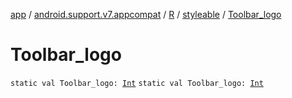 [app](../../../index.md) / [android.support.v7.appcompat](../../index.md) / [R](../index.md) / [styleable](index.md) / [Toolbar_logo](.)

# Toolbar_logo

`static val Toolbar_logo: `[`Int`](https://kotlinlang.org/api/latest/jvm/stdlib/kotlin/-int/index.html)
`static val Toolbar_logo: `[`Int`](https://kotlinlang.org/api/latest/jvm/stdlib/kotlin/-int/index.html)